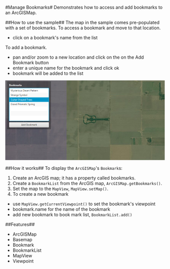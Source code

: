 #Manage Bookmarks#
Demonstrates how to access and add bookmarks to an ArcGISMap.

##How to use the sample##
The map in the sample comes pre-populated with a set of bookmarks.
To access a bookmark and move to that location.
  - click on a bookmark's name from the list
 
To add a bookmark.
  - pan and/or zoom to a new location and click on the on the Add Bookmark button
  - enter a unique name for the bookmark and click ok
  - bookmark will be added to the list

![](ManageBookmarks.png)

##How it works##
To display the `ArcGISMap`'s `Bookmark`s:

1. Create an ArcGIS map; it has a property called bookmarks.  
2. Create a `BookmarkList` from the ArcGIS map, `ArcGISMap.getBookmarks()`.
3. Set the map to the `MapView`, `MapView.setMap()`. 
4. To create a new bookmark
  - use `MapView.getCurrentViewpoint()` to set the bookmark's viewpoint 
  - bookmark.name for the name of the bookmark
  - add new bookmark to book mark list, `BookmarkList.add()`

##Features##
- ArcGISMap
- Basemap
- Bookmark
- BookmarkList
- MapView
- Viewpoint
